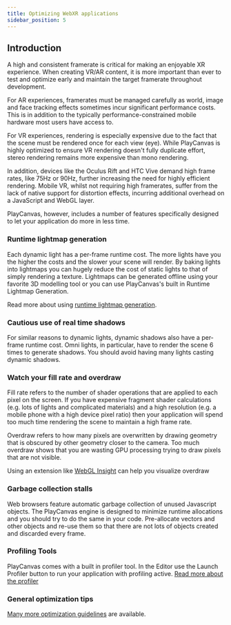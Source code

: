 ```yaml
---
title: Optimizing WebXR applications
sidebar_position: 5
---
```


## Introduction

A high and consistent framerate is critical for making an enjoyable XR experience. When creating VR/AR content, it is more important than ever to test and optimize early and maintain the target framerate throughout development.

For AR experiences, framerates must be managed carefully as world, image and face tracking effects sometimes incur significant performance costs. This is in addition to the typically performance-constrained mobile hardware most users have access to.

For VR experiences, rendering is especially expensive due to the fact that the scene must be rendered once for each view (eye). While PlayCanvas is highly optimized to ensure VR rendering doesn't fully duplicate effort, stereo rendering remains more expensive than mono rendering.

In addition, devices like the Oculus Rift and HTC Vive demand high frame rates, like 75Hz or 90Hz, further increasing the need for highly efficient rendering. Mobile VR, whilst not requiring high framerates, suffer from the lack of native support for distortion effects, incurring additional overhead on a JavaScript and WebGL layer.

PlayCanvas, however, includes a number of features specifically designed to let your application do more in less time.

### Runtime lightmap generation

Each dynamic light has a per-frame runtime cost. The more lights have you the higher the costs and the slower your scene will render. By baking lights into lightmaps you can hugely reduce the cost of static lights to that of simply rendering a texture. Lightmaps can be generated offline using your favorite 3D modelling tool or you can use PlayCanvas's built in Runtime Lightmap Generation.

Read more about using [runtime lightmap generation][1].

### Cautious use of real time shadows

For similar reasons to dynamic lights, dynamic shadows also have a per-frame runtime cost. Omni lights, in particular, have to render the scene 6 times to generate shadows. You should avoid having many lights casting dynamic shadows.

### Watch your fill rate and overdraw

Fill rate refers to the number of shader operations that are applied to each pixel on the screen. If you have expensive fragment shader calculations (e.g. lots of lights and complicated materials) and a high resolution (e.g. a mobile phone with a high device pixel ratio) then your application will spend too much time rendering the scene to maintain a high frame rate.

Overdraw refers to how many pixels are overwritten by drawing geometry that is obscured by other geometry closer to the camera. Too much overdraw shows that you are wasting GPU processing trying to draw pixels that are not visible.

Using an extension like [WebGL Insight][2] can help you visualize overdraw

### Garbage collection stalls

Web browsers feature automatic garbage collection of unused Javascript objects. The PlayCanvas engine is designed to minimize runtime allocations and you should try to do the same in your code. Pre-allocate vectors and other objects and re-use them so that there are not lots of objects created and discarded every frame.

### Profiling Tools

PlayCanvas comes with a built in profiler tool. In the Editor use the Launch Profiler button to run your application with profiling active. [Read more about the profiler][3]

### General optimization tips

[Many more optimization guidelines][4] are available.

[1]: /user-manual/graphics/lighting/runtime-lightmaps/
[2]: https://github.com/3Dparallax/insight
[3]: /user-manual/optimization/profiler/
[4]: /user-manual/optimization/guidelines/
